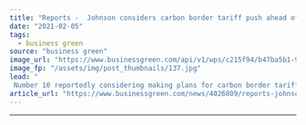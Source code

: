 ```yaml
---
title: "Reports -  Johnson considers carbon border tariff push ahead of G7 Summit"
date: "2021-02-05"
tags: 
  - business green
source: "business green"
image_url: "https://www.businessgreen.com/api/v1/wps/c215f94/b47ba5b1-981b-4658-83c0-32f71e81cd8e/3/downing-street-whitehall-185x114.jpg"
image_fp: "/assets/img/post_thumbnails/137.jpg"
lead: "
 Number 10 reportedly considering making plans for carbon border tariffs a priority for G7 Summit, as sources downplay chances of new meat and dairy tax ..."
article_url: "https://www.businessgreen.com/news/4026809/reports-johnson-considers-carbon-border-tariff-push-ahead-g7-summit"
---
```


---
